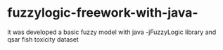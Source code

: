 # fuzzylogic-freework-with-java-
it was developed a basic fuzzy model  with java -jFuzzyLogic library and  qsar fish toxicity dataset
